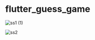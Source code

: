 # flutter_guess_game
![ss1 (1)](https://user-images.githubusercontent.com/100826309/199207584-081c0629-0762-41c8-87fe-4c2790090707.jpeg)


![ss2](https://user-images.githubusercontent.com/100826309/199207617-feca5a83-4504-45a9-8962-37d383efe4ce.jpeg)
